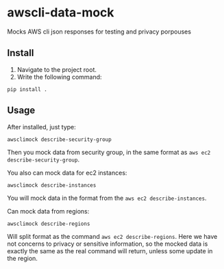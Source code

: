 # awscli-data-mock

Mocks AWS cli json responses for testing and privacy porpouses

## Install

1. Navigate to the project root.
2. Write the following command:
```
pip install .
```

## Usage

After installed, just type:

```
awsclimock describe-security-group
```
Then you mock data from security group, in the same format as `aws ec2 describe-security-group`.

You also can mock data for ec2 instances:

```
awsclimock describe-instances
```

You will mock data in the format from the `aws ec2 describe-instances`.

Can mock data from regions:

```
awsclimock describe-regions
```

Will split format as the command `aws ec2 describe-regions`. Here we have not concerns to privacy or sensitive information, so the mocked data is exactly the same as the real command will return, unless some update in the region.
